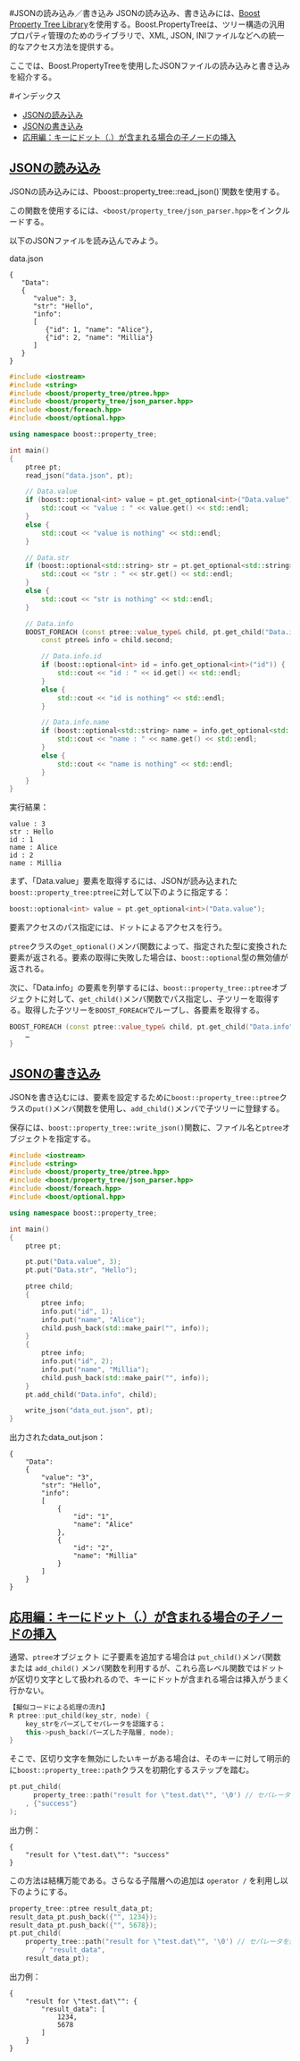 #JSONの読み込み／書き込み
JSONの読み込み、書き込みには、[Boost Property Tree Library](http://www.boost.org/doc/libs/release/doc/html/property_tree.html)を使用する。Boost.PropertyTreeは、ツリー構造の汎用プロパティ管理のためのライブラリで、XML, JSON, INIファイルなどへの統一的なアクセス方法を提供する。

ここでは、Boost.PropertyTreeを使用したJSONファイルの読み込みと書き込みを紹介する。


#インデックス
- [JSONの読み込み](#read)
- [JSONの書き込み](#write)
- [応用編：キーにドット（.）が含まれる場合の子ノードの挿入](#key-includes-dot)


## <a name="read" href="#read">JSONの読み込み</a>
JSONの読み込みには、Pboost::property_tree::read_json()`関数を使用する。

この関数を使用するには、`<boost/property_tree/json_parser.hpp>`をインクルードする。

以下のJSONファイルを読み込んでみよう。

data.json
```
{
   "Data": 
   {
      "value": 3,
      "str": "Hello",
      "info": 
      [
         {"id": 1, "name": "Alice"},
         {"id": 2, "name": "Millia"}
      ]
   }
}
```


```cpp
#include <iostream>
#include <string>
#include <boost/property_tree/ptree.hpp>
#include <boost/property_tree/json_parser.hpp>
#include <boost/foreach.hpp>
#include <boost/optional.hpp>

using namespace boost::property_tree;

int main()
{
    ptree pt;
    read_json("data.json", pt);

    // Data.value
    if (boost::optional<int> value = pt.get_optional<int>("Data.value")) {
        std::cout << "value : " << value.get() << std::endl;
    }
    else {
        std::cout << "value is nothing" << std::endl;
    }

    // Data.str
    if (boost::optional<std::string> str = pt.get_optional<std::string>("Data.str")) {
        std::cout << "str : " << str.get() << std::endl;
    }
    else {
        std::cout << "str is nothing" << std::endl;
    }

    // Data.info
    BOOST_FOREACH (const ptree::value_type& child, pt.get_child("Data.info")) {
        const ptree& info = child.second;

        // Data.info.id
        if (boost::optional<int> id = info.get_optional<int>("id")) {
            std::cout << "id : " << id.get() << std::endl;
        }
        else {
            std::cout << "id is nothing" << std::endl;
        }

        // Data.info.name
        if (boost::optional<std::string> name = info.get_optional<std::string>("name")) {
            std::cout << "name : " << name.get() << std::endl;
        }
        else {
            std::cout << "name is nothing" << std::endl;
        }
    }
}
```

実行結果：
```
value : 3
str : Hello
id : 1
name : Alice
id : 2
name : Millia
```

まず、「Data.value」要素を取得するには、JSONが読み込まれた`boost::property_tree:ptree`に対して以下のように指定する：

```cpp
boost::optional<int> value = pt.get_optional<int>("Data.value");
```

要素アクセスのパス指定には、ドットによるアクセスを行う。

`ptree`クラスの`get_optional()`メンバ関数によって、指定された型に変換された要素が返される。要素の取得に失敗した場合は、`boost::optional`型の無効値が返される。


次に、「Data.info」の要素を列挙するには、`boost::property_tree::ptree`オブジェクトに対して、`get_child()`メンバ関数でパス指定し、子ツリーを取得する。取得した子ツリーを`BOOST_FOREACH`でループし、各要素を取得する。

```cpp
BOOST_FOREACH (const ptree::value_type& child, pt.get_child("Data.info")) {
    …
}
```


## <a name="write" href="#write">JSONの書き込み</a>
JSONを書き込むには、要素を設定するために`boost::property_tree::ptree`クラスの`put()`メンバ関数を使用し、`add_child()`メンバで子ツリーに登録する。

保存には、`boost::property_tree::write_json()`関数に、ファイル名と`ptree`オブジェクトを指定する。


```cpp
#include <iostream>
#include <string>
#include <boost/property_tree/ptree.hpp>
#include <boost/property_tree/json_parser.hpp>
#include <boost/foreach.hpp>
#include <boost/optional.hpp>

using namespace boost::property_tree;

int main()
{
    ptree pt;

    pt.put("Data.value", 3);
    pt.put("Data.str", "Hello");

    ptree child;
    {
        ptree info;
        info.put("id", 1);
        info.put("name", "Alice");
        child.push_back(std::make_pair("", info));
    }
    {
        ptree info;
        info.put("id", 2);
        info.put("name", "Millia");
        child.push_back(std::make_pair("", info));
    }
    pt.add_child("Data.info", child);

    write_json("data_out.json", pt);
}
```

出力されたdata_out.json：
```
{
    "Data":
    {
        "value": "3",
        "str": "Hello",
        "info":
        [
            {
                "id": "1",
                "name": "Alice"
            },
            {
                "id": "2",
                "name": "Millia"
            }
        ]
    }
}
```


## <a name="key-includes-dot" href="#key-includes-dot">応用編：キーにドット（.）が含まれる場合の子ノードの挿入</a>
通常、`ptree`オブジェクト に子要素を追加する場合は `put_child()`メンバ関数 または `add_child()` メンバ関数を利用するが、これら高レベル関数ではドットが区切り文字として扱われるので、キーにドットが含まれる場合は挿入がうまく行かない。

```cpp
【擬似コードによる処理の流れ】
R ptree::put_child(key_str, node) {
    key_strをパーズしてセパレータを認識する；
    this->push_back(パーズした子階層, node);
}
```

そこで、区切り文字を無効にしたいキーがある場合は、そのキーに対して明示的に`boost::property_tree::path`クラスを初期化するステップを踏む。

```cpp
pt.put_child(
      property_tree::path("result for \"test.dat\"", '\0') // セパレータを無効化
    , {"success"}
);
```

出力例：
```
{
    "result for \"test.dat\"": "success"
}
```

この方法は結構万能である。さらなる子階層への追加は `operator /` を利用し以下のようにする。

```cpp
property_tree::ptree result_data_pt;
result_data_pt.push_back({"", 1234});
result_data_pt.push_back({"", 5678});
pt.put_child(
    property_tree::path("result for \"test.dat\"", '\0') // セパレータを無効化
        / "result_data",
    result_data_pt);
```


出力例：
```
{
    "result for \"test.dat\"": {
        "result_data": [
            1234,
            5678
        ]
    }
}
```


